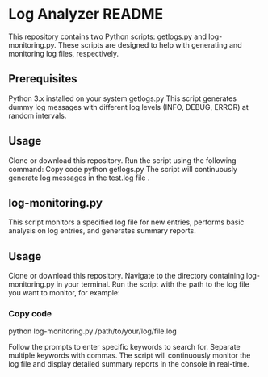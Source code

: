 # Log Analyzer README
This repository contains two Python scripts: getlogs.py and log-monitoring.py. These scripts are designed to help with generating and monitoring log files, respectively.

## Prerequisites
Python 3.x installed on your system
getlogs.py
This script generates dummy log messages with different log levels (INFO, DEBUG, ERROR) at random intervals.

## Usage
Clone or download this repository.
Run the script using the following command:
Copy code
python getlogs.py
The script will continuously generate log messages in the test.log file .

## log-monitoring.py
This script monitors a specified log file for new entries, performs basic analysis on log entries, and generates summary reports.

## Usage
Clone or download this repository.
Navigate to the directory containing log-monitoring.py in your terminal.
Run the script with the path to the log file you want to monitor, for example:

### Copy code
python log-monitoring.py /path/to/your/log/file.log

Follow the prompts to enter specific keywords to search for. Separate multiple keywords with commas.
The script will continuously monitor the log file and display detailed summary reports in the console in real-time.
